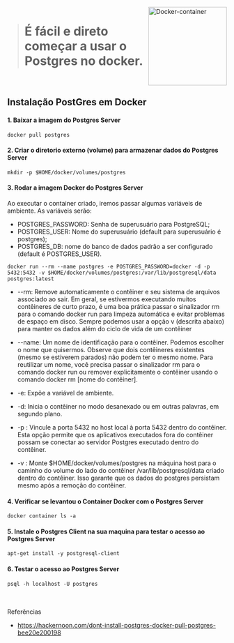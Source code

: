 

<div style="display: inline_block"><br>
  <img align="right" alt="Docker-container" style="width: auto; height:180px;" 
     src="https://user-images.githubusercontent.com/93828234/218277669-2ebdde8e-ab86-47a8-a3ca-edd14ec4f85c.png">
</div>

> # É fácil e direto começar a usar o Postgres no docker.

<br>

## Instalação PostGres em Docker

#### 1. Baixar a imagem do Postgres Server
```
docker pull postgres
```

#### 2. Criar o diretorio externo (volume) para armazenar dados do Postgres Server
```
mkdir -p $HOME/docker/volumes/postgres
```

#### 3. Rodar a imagem Docker do Postgres Server

Ao executar o container criado, iremos passar algumas variáveis de ambiente. As variáveis serão: 
- POSTGRES_PASSWORD: Senha de superusuário para PostgreSQL;
- POSTGRES_USER: Nome do superusuário (default para superusuário é postgres);
- POSTGRES_DB: nome do banco de dados padrão a ser configurado (default é POSTGRES_USER).

```
docker run --rm --name postgres -e POSTGRES_PASSWORD=docker -d -p 5432:5432 -v $HOME/docker/volumes/postgres:/var/lib/postgresql/data postgres:latest
```

- --rm: Remove automaticamente o contêiner e seu sistema de arquivos associado ao sair. Em geral, se estivermos executando muitos contêineres de curto prazo, é uma boa prática passar o sinalizador rm para o comando docker run para limpeza automática e evitar problemas de espaço em disco. Sempre podemos usar a opção v (descrita abaixo) para manter os dados além do ciclo de vida de um contêiner

- --name: Um nome de identificação para o contêiner. Podemos escolher o nome que quisermos. Observe que dois contêineres existentes (mesmo se estiverem parados) não podem ter o mesmo nome. Para reutilizar um nome, você precisa passar o sinalizador rm para o comando docker run ou remover explicitamente o contêiner usando o comando docker rm [nome do contêiner].

- -e: Expõe a variável de ambiente.

- -d: Inicia o contêiner no modo desanexado ou em outras palavras, em segundo plano.

- -p : Vincule a porta 5432 no host local à porta 5432 dentro do contêiner. Esta opção permite que os aplicativos executados fora do contêiner possam se conectar ao servidor Postgres executado dentro do contêiner.

- -v : Monte $HOME/docker/volumes/postgres na máquina host para o caminho do volume do lado do contêiner /var/lib/postgresql/data criado dentro do contêiner. Isso garante que os dados do postgres persistam mesmo após a remoção do contêiner.

#### 4. Verificar se levantou o Container Docker com o Postgres Server
```
docker container ls -a
```

#### 5. Instale o Postgres Client na sua maquina para testar o acesso ao Postgres Server
```
apt-get install -y postgresql-client
```

#### 6. Testar o acesso ao Postgres Server
```
psql -h localhost -U postgres
```

<br><br>
Referências
- https://hackernoon.com/dont-install-postgres-docker-pull-postgres-bee20e200198



